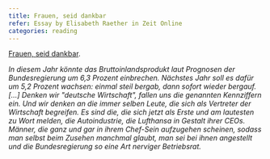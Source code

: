 ```yaml
---
title: Frauen, seid dankbar
refer: Essay by Elisabeth Raether in Zeit Online
categories: reading
---
```

[Frauen, seid dankbar](https://www.zeit.de/wirtschaft/2020-05/wirtschaftskrise-frauen-coronavirus-berufe-krankenpflege-altenpflege).

*In diesem Jahr könnte das Bruttoinlandsprodukt laut Prognosen der Bundesregierung um 6,3 Prozent einbrechen. Nächstes Jahr soll es dafür um 5,2 Prozent wachsen: einmal steil bergab, dann sofort wieder bergauf. […] Denken wir "deutsche Wirtschaft", fallen uns die genannten Kennziffern ein. Und wir denken an die immer selben Leute, die sich als Vertreter der Wirtschaft begreifen. Es sind die, die sich jetzt als Erste und am lautesten zu Wort melden, die Autoindustrie, die Lufthansa in Gestalt ihrer CEOs. Männer, die ganz und gar in ihrem Chef-Sein aufzugehen scheinen, sodass man selbst beim Zusehen manchmal glaubt, man sei bei ihnen angestellt und die Bundesregierung so eine Art nerviger Betriebsrat.*